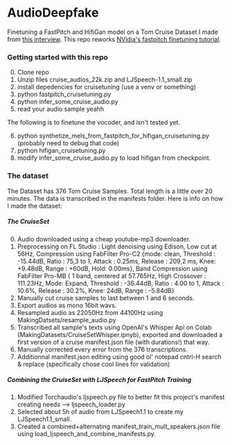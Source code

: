 # AudioDeepfake
Finetuning a FastPitch and HifiGan model on a Tom Cruise Dataset I made from [this interview](https://www.youtube.com/watch?v=P_1TZ4gYA2s).
This repo reworks [NVidia's fastpitch finetuning tutorial](https://github.com/NVIDIA/NeMo/blob/main/tutorials/tts/FastPitch_Finetuning.ipynb).

### Getting started with this repo

0. Clone repo
1. Unzip files cruise_audios_22k.zip and LJSpeech-1.1_small.zip
2. install depedencies for cruisetuning (use a venv or something) 
3. python fastpitch_cruisetuning.py
4. python infer_some_cruise_audio.py
5. read your audio sample yeahh

The following is to finetune the vocoder, and isn't tested yet.

6. python synthetize_mels_from_fastpitch_for_hifigan_cruisetuning.py (probably need to debug that code)
7. python hifigan_cruisetuning.py
8. modify infer_some_cruise_audio.py to load hifigan from checkpoint.

### The dataset

The Dataset has 376 Tom Cruise Samples. Total length is a little over 20 minutes. The data is transcribed in the manifests folder. Here is info on how I made the dataset:

##### The CruiseSet

0. Audio downloaded using a cheap youtube-mp3 downloader.
1. Preprocessing on FL Studio : Light denoising using Edison, Low cut at 56Hz, Compression using FabFilter Pro-C2 {mode: clean, Threshold : -15.44dB, Ratio : 75,3 to 1, Attack : 0.25ms, Release : 209,2 ms, Knee: +9.48dB, Range : +60dB, Hold: 0.00ms}, Band Compression using FabFilter Pro-MB { 1 band, centered at 57.765Hz, High Crossover : 111.23Hz, Mode: Expand, Threshold : -36.44dB, Ratio : 4.00 to 1, Attack : 10.6%, Release : 30.2%, Knee: 24dB, Range : -5.84dB}
2. Manually cut cruise samples to last between 1 and 6 seconds.
3. Export audios as mono 16bit wavs.
4. Resampled audio as 22050Hz from 44100Hz using MakingDatsets/resample_audio.py
5. Transcribed all sample's texts using OpenAI's Whisper Api on Colab (MakingDatasets/CruiseSetWhisper.ipnyb), exported and downloaded a first version of a cruise manifest.json file (with durations!) that way.
6. Manually corrected every error from the 376 transcriptions.
7. Additionnal manifest.json editing using good ol' notepad cntrl-H search & replace (specifically chose cool lines for validation)

##### Combining the CruiseSet with LJSpeech for FastPitch Training

1. Modified Torchaudio's ljspeech.py file to better fit this project's manifest creating needs --> ljspeech_loader.py
2. Selected about 5h of audio from LJSpeech1.1 to create my LJSpeech1.1_small.
3. Created a combined+alternating manifest_train_mult_speakers.json file using load_ljspeech_and_combine_manifests.py.
